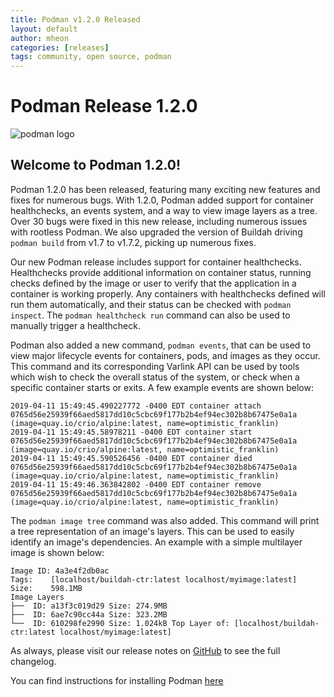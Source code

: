 ```yaml
---
title: Podman v1.2.0 Released
layout: default
author: mheon
categories: [releases]
tags: community, open source, podman
---
```


# Podman Release 1.2.0

![podman logo](https://podman.io/images/podman.svg)

## Welcome to Podman 1.2.0!

Podman 1.2.0 has been released, featuring many exciting new features and fixes for numerous bugs. With 1.2.0, Podman added support for container healthchecks, an events system, and a way to view image layers as a tree. Over 30 bugs were fixed in this new release, including numerous issues with rootless Podman. We also upgraded the version of Buildah driving `podman build` from v1.7 to v1.7.2, picking up numerous fixes.

<!--readmore-->

Our new Podman release includes support for container healthchecks. Healthchecks provide additional information on container status, running checks defined by the image or user to verify that the application in a container is working properly. Any containers with healthchecks defined will run them automatically, and their status can be checked with `podman inspect`. The `podman healthcheck run` command can also be used to manually trigger a healthcheck.

Podman also added a new command, `podman events`, that can be used to view major lifecycle events for containers, pods, and images as they occur. This command and its corresponding Varlink API can be used by tools which wish to check the overall status of the system, or check when a specific container starts or exits. A few example events are shown below:
```
2019-04-11 15:49:45.490227772 -0400 EDT container attach 0765d56e25939f66aed5817dd10c5cbc69f177b2b4ef94ec302b8b67475e0a1a (image=quay.io/crio/alpine:latest, name=optimistic_franklin)
2019-04-11 15:49:45.58978211 -0400 EDT container start 0765d56e25939f66aed5817dd10c5cbc69f177b2b4ef94ec302b8b67475e0a1a (image=quay.io/crio/alpine:latest, name=optimistic_franklin)
2019-04-11 15:49:45.590526456 -0400 EDT container died 0765d56e25939f66aed5817dd10c5cbc69f177b2b4ef94ec302b8b67475e0a1a (image=quay.io/crio/alpine:latest, name=optimistic_franklin)
2019-04-11 15:49:46.363842802 -0400 EDT container remove 0765d56e25939f66aed5817dd10c5cbc69f177b2b4ef94ec302b8b67475e0a1a (image=quay.io/crio/alpine:latest, name=optimistic_franklin)
```

The `podman image tree` command was also added. This command will print a tree representation of an image's layers. This can be used to easily identify an image's dependencies. An example with a simple multilayer image is shown below:
```
Image ID: 4a3e4f2db0ac
Tags:	 [localhost/buildah-ctr:latest localhost/myimage:latest]
Size:	 598.1MB
Image Layers
├──  ID: a13f3c019d29 Size: 274.9MB
├──  ID: 6ae7c90cc44a Size: 323.2MB
└──  ID: 610298fe2990 Size: 1.024kB Top Layer of: [localhost/buildah-ctr:latest localhost/myimage:latest]
```

As always, please visit our release notes on [GitHub](https://github.com/containers/podman/blob/main/RELEASE_NOTES.md) to see the full changelog.

You can find instructions for installing Podman [here](https://github.com/containers/podman/blob/main/install.md)
